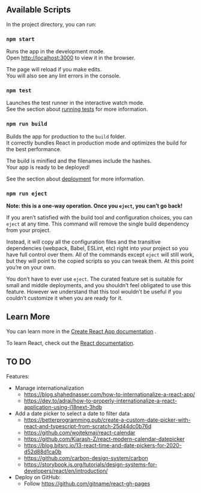 ## Available Scripts

In the project directory, you can run:

### `npm start`

Runs the app in the development mode.\
Open [http://localhost:3000](http://localhost:3000) to view it in the browser.

The page will reload if you make edits.\
You will also see any lint errors in the console.

### `npm test`

Launches the test runner in the interactive watch mode.\
See the section
about [running tests](https://facebook.github.io/create-react-app/docs/running-tests) for more
information.

### `npm run build`

Builds the app for production to the `build` folder.\
It correctly bundles React in production mode and optimizes the build for the best performance.

The build is minified and the filenames include the hashes.\
Your app is ready to be deployed!

See the section about [deployment](https://facebook.github.io/create-react-app/docs/deployment) for
more information.

### `npm run eject`

**Note: this is a one-way operation. Once you `eject`, you can’t go back!**

If you aren’t satisfied with the build tool and configuration choices, you can `eject` at any time.
This command will remove the single build dependency from your project.

Instead, it will copy all the configuration files and the transitive dependencies (webpack, Babel,
ESLint, etc) right into your project so you have full control over them. All of the commands
except `eject` will still work, but they will point to the copied scripts so you can tweak them. At
this point you’re on your own.

You don’t have to ever use `eject`. The curated feature set is suitable for small and middle
deployments, and you shouldn’t feel obligated to use this feature. However we understand that this
tool wouldn’t be useful if you couldn’t customize it when you are ready for it.

## Learn More

You can learn more in
the [Create React App documentation](https://facebook.github.io/create-react-app/docs/getting-started)
.

To learn React, check out the [React documentation](https://reactjs.org/).

## TO DO

Features:

* Manage internationalization
    * https://blog.shahednasser.com/how-to-internationalize-a-react-app/
    * https://dev.to/adrai/how-to-properly-internationalize-a-react-application-using-i18next-3hdb
* Add a date picker to select a date to filter data
    * https://betterprogramming.pub/create-a-custom-date-picker-with-react-and-typescript-from-scratch-25d44dc0b76d
    * https://github.com/wojtekmaj/react-calendar
    * https://github.com/Kiarash-Z/react-modern-calendar-datepicker
    * https://blog.bitsrc.io/13-react-time-and-date-pickers-for-2020-d52d88d1ca0b
    * https://github.com/carbon-design-system/carbon
    * https://storybook.js.org/tutorials/design-systems-for-developers/react/en/introduction/
* Deploy on GitHub:
    * Follow https://github.com/gitname/react-gh-pages